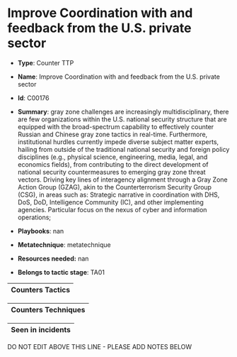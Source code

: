 # Improve Coordination with and feedback from the U.S. private sector

* **Type**: Counter TTP

* **Name**: Improve Coordination with and feedback from the U.S. private sector

* **Id**: C00176

* **Summary**: gray zone challenges are increasingly multidisciplinary, there are few organizations within the U.S. national security structure that are equipped with the broad-spectrum capability to effectively counter Russian and Chinese gray zone tactics in real-time. Furthermore, institutional hurdles currently impede diverse subject matter experts, hailing from outside of the traditional national security and foreign policy disciplines (e.g., physical science, engineering, media, legal, and economics fields), from contributing to the direct development of national security countermeasures to emerging gray zone threat vectors. Driving key lines of interagency alignment through a Gray Zone Action Group (GZAG), akin to the Counterterrorism Security Group (CSG), in areas such as: Strategic narrative in coordination with DHS, DoS, DoD, Intelligence Community (IC), and other implementing agencies. Particular focus on the nexus of cyber and information operations;

* **Playbooks**: nan

* **Metatechnique**: metatechnique

* **Resources needed:** nan

* **Belongs to tactic stage**: TA01


| Counters Tactics |
| ---------------- |



| Counters Techniques |
| ------------------- |



| Seen in incidents |
| ----------------- |

DO NOT EDIT ABOVE THIS LINE - PLEASE ADD NOTES BELOW